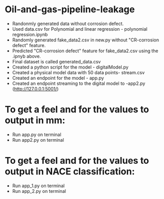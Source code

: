 # Oil-and-gas-pipeline-leakage

* Randonmly generated data without corrosion defect.
* Used data.csv for Polynomial and linear regression -  polynomial regression.ipynb
* Randomly generated fake_data2.csv in new.py without "CR-corrosion defect" feature.
* Predicted  "CR-corrosion defect" feature for fake_data2.csv using the .ipnyb above.
* Final dataset is called generated_data.csv
* Created a python script for the model - digitalModel.py
* Created a physical model data with 50 data points- stream.csv
* Created an endpoint for the model  - app.py
* Created an endpoint streaming to the digital model to -app2.py (http://127.0.0.1:5001/)

# To get a feel and for the values to output in mm:
* Run app.py on terminal
* Run app2.py on terminal

# To get a feel and for the values to output in NACE classification:
* Run app_1.py on terminal
* Run app_2.py on terminal
